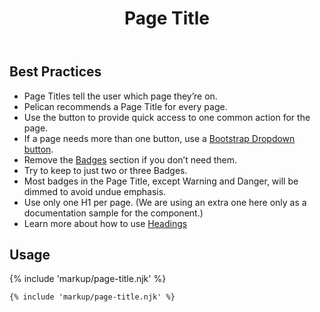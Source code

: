 ﻿---
title: Page Title
summary: The Page Title block explains the purpose of a page.
tags: components
layout: guide
eleventyNavigation:
  key: Page Title
  parent: Components
  order: 230
  excerpt: The Page Title block explains the purpose of a page.
  img: /img/illustrations/illus-page-title.svg
---

## Best Practices

- Page Titles tell the user which page they’re on.
- Pelican recommends a Page Title for every page.
- Use the button to provide quick access to one common action for the page.
- If a page needs more than one button, use a [Bootstrap Dropdown button](https://getbootstrap.com/docs/5.2/components/dropdowns/#single-button).
- Remove the [Badges](/components/badges/) section if you don’t need them.
- Try to keep to just two or three Badges.
- Most badges in the Page Title, except Warning and Danger, will be dimmed to avoid undue emphasis.
- Use only one H1 per page. (We are using an extra one here only as a documentation sample for the component.)
- Learn more about how to use [Headings](/accessibility/headings/)

## Usage

{% include 'markup/page-title.njk' %}

```html
{% include 'markup/page-title.njk' %}
```
